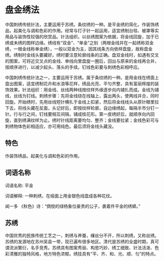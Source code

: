 # 盘金绣法

中国刺绣传统针法，主要运用于苏绣。条纹绣的一种。是平金绣的简化，作装饰绣品，起美化与调和色彩的作用。经常与打子针一起运用，适宜绣制台毯、被罩等实用品与装饰性较强的欣赏品。针法组织。以丝绣图案为依据，将金线回旋，加于已绣或未绣的图样边缘。绣线有“双金”、“单金”之别（两根金线并在一起绣称双金绣，一根金线称单金绣），一般以双金为主，因其线条方向依样盘旋，故称盘金绣。绣制时金线头要藏好。绣时要注意轮廓线条的正确。盘双金线时，如遇有交叉的图案，可将近交叉点的金线、单线向里盘旋一圈后，回出与原来的金线再合并，按顺序进行，以减少起头、落头的手续。钉线色彩要与刺绣色彩相呼应。

中国刺绣传统针法之一，主要运用于苏绣。属于条纹绣的一种。是用金线在绣面上盘出图案，适宜绣制花卉和水浪等花样，绣品光亮、平匀齐整，具有富丽辉煌的装饰效果。针法组织：用金线、丝线两种线按纹样外缘逐步向内铺扎而成。金线为铺线，丝线为钉线。刺绣步骤：先将金线绕在线轴上，露出两头，使两线并合，同时回旋。开始绣时，先用丝线短针横扎于金线上扣紧，然后将金线线头从原针眼里拉下去，将线头藏在反面，头记好后，即按纹样轮廓，自边缘绣起，每隔半市分钉一针。行与行之间，钉线要相互间隔，铺成桂花形。第一皮绣好后，就顺序向内回旋，直到绣满纹样为止。绣时针线距离要均匀、整齐；金线要拉紧；金线色彩可与刺绣物体色彩相适应，亦可用纯色。最后须将金线头藏没。

## 特色

作装饰绣品，起美化与调和色彩的作用。

## 词语名称

词语名称: 平金

词语解释: 一种刺绣，在缎面上用金银色线盘成各种花纹。

闻一多 《秋色》诗：“倜傥的绿杨象位豪贵的公子，裹着件平金的绣蟒。”

## 苏绣

中国优秀的民族传统工艺之一，刺绣与养蚕，缫丝分不开，所以刺绣，又称丝绣。苏绣的发源地在苏州吴县一带，现已遍布很多地区。清代是苏绣的全盛时期，真可谓流派繁衍，名手竞秀。苏绣具有图案秀丽、构思巧妙、绣工细致、针法活泼、色彩清雅的独特风格，地方特色浓郁。绣技具有“平、齐、和、光、顺、匀”的特点。